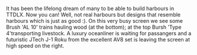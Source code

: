 ---
---

It has been the lifelong dream of many to be able to build harbours in TTDLX. Now you can! Well, not real harbours but designs that resemble harbours which is just as good :).
On this very busy screen we see some Brush 'AL 10' trains hauling wood (at the bottom); at the top Bursh 'Type 4'transporting livestock. A luxury oceanliner is waiting for passangers and a futuristic JTech J-1 Roku from the excellent AV8 set is leaving the screen at high speed on the right.
